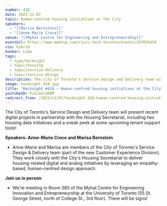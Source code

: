 ```yaml
---
number: 418
date: 2023-11-07
topic: Human-centred housing initiatives at the City
speakers:
  - "[[Marisa Bernstein]]"
  - "[[Anne-Marie Croce]]"
venue: "[[Myhal Centre for Engineering and Entrepreneurship]]"
eventUrl: https://www.meetup.com/civic-tech-toronto/events/297055454
via: hybrid
booker: Luke
tags:
  - type/hacknight
  - topic/housing
  - topic/service-delivery
  - topic/service-design
description: The City of Toronto's Service Design and Delivery team will present recent digital projects in partnership with the Housing Secretariat, including two housing data initiatives and a sneak peek at some upcoming tenant support tools!
image: hacknight_418.jpg
title: "Hacknight #418 – Human-centred housing initiatives at the City"
youtubeID: PzxLbXJzDDM
redirect_from: /2023/11/07/hacknight-418-human-centred-housing-initiatives-at-the-city-with-marisa-bernstein-anne-and-marie-croce/
---
```

The City of Toronto's Service Design and Delivery team will present recent digital projects in partnership with the Housing Secretariat, including two housing data initiatives and a sneak peek at some upcoming tenant support tools!

**Speakers: Anne-Marie Croce and Marisa Bernstein**

* Anne-Marie and Marisa are members of the City of Toronto's Service Design & Delivery team (part of the new Customer Experience Division). They work closely with the City's Housing Secretariat to deliver housing-related digital and analog initiatives by leveraging an empathy-based, human-centred design approach.

**Join us in person**:

* We're meeting in Room 380 of the Myhal Centre for Engineering Innovation and Entrepreneurship at the University of Toronto (55 St. George Street, north of College St., 3rd floor). There will be signs!
